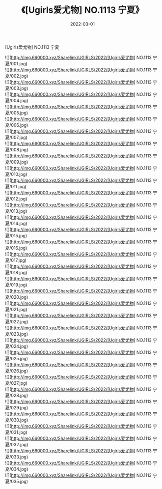 ﻿---
layout: post
title:  《[Ugirls爱尤物] NO.1113 宁夏》
date:   2022-03-01
img: http://img.660000.xyz/Sharelink/UGIRLS/2022/[Ugirls爱尤物] NO.1113 宁夏/000.jpg
categories: [美女, 清纯, 唯美]
---

[Ugirls爱尤物] NO.1113 宁夏

 ![](http://img.660000.xyz/Sharelink/UGIRLS/2022/[Ugirls爱尤物] NO.1113 宁夏/001.jpg) <br>![](http://img.660000.xyz/Sharelink/UGIRLS/2022/[Ugirls爱尤物] NO.1113 宁夏/002.jpg) <br>![](http://img.660000.xyz/Sharelink/UGIRLS/2022/[Ugirls爱尤物] NO.1113 宁夏/003.jpg) <br>![](http://img.660000.xyz/Sharelink/UGIRLS/2022/[Ugirls爱尤物] NO.1113 宁夏/004.jpg) <br>![](http://img.660000.xyz/Sharelink/UGIRLS/2022/[Ugirls爱尤物] NO.1113 宁夏/005.jpg) <br>![](http://img.660000.xyz/Sharelink/UGIRLS/2022/[Ugirls爱尤物] NO.1113 宁夏/006.jpg) <br>![](http://img.660000.xyz/Sharelink/UGIRLS/2022/[Ugirls爱尤物] NO.1113 宁夏/007.jpg) <br>![](http://img.660000.xyz/Sharelink/UGIRLS/2022/[Ugirls爱尤物] NO.1113 宁夏/008.jpg) <br>![](http://img.660000.xyz/Sharelink/UGIRLS/2022/[Ugirls爱尤物] NO.1113 宁夏/009.jpg) <br>![](http://img.660000.xyz/Sharelink/UGIRLS/2022/[Ugirls爱尤物] NO.1113 宁夏/010.jpg) <br>![](http://img.660000.xyz/Sharelink/UGIRLS/2022/[Ugirls爱尤物] NO.1113 宁夏/011.jpg) <br>![](http://img.660000.xyz/Sharelink/UGIRLS/2022/[Ugirls爱尤物] NO.1113 宁夏/012.jpg) <br>![](http://img.660000.xyz/Sharelink/UGIRLS/2022/[Ugirls爱尤物] NO.1113 宁夏/013.jpg) <br>![](http://img.660000.xyz/Sharelink/UGIRLS/2022/[Ugirls爱尤物] NO.1113 宁夏/014.jpg) <br>![](http://img.660000.xyz/Sharelink/UGIRLS/2022/[Ugirls爱尤物] NO.1113 宁夏/015.jpg) <br>![](http://img.660000.xyz/Sharelink/UGIRLS/2022/[Ugirls爱尤物] NO.1113 宁夏/016.jpg) <br>![](http://img.660000.xyz/Sharelink/UGIRLS/2022/[Ugirls爱尤物] NO.1113 宁夏/017.jpg) <br>![](http://img.660000.xyz/Sharelink/UGIRLS/2022/[Ugirls爱尤物] NO.1113 宁夏/018.jpg) <br>![](http://img.660000.xyz/Sharelink/UGIRLS/2022/[Ugirls爱尤物] NO.1113 宁夏/019.jpg) <br>![](http://img.660000.xyz/Sharelink/UGIRLS/2022/[Ugirls爱尤物] NO.1113 宁夏/020.jpg) <br>![](http://img.660000.xyz/Sharelink/UGIRLS/2022/[Ugirls爱尤物] NO.1113 宁夏/021.jpg) <br>![](http://img.660000.xyz/Sharelink/UGIRLS/2022/[Ugirls爱尤物] NO.1113 宁夏/022.jpg) <br>![](http://img.660000.xyz/Sharelink/UGIRLS/2022/[Ugirls爱尤物] NO.1113 宁夏/023.jpg) <br>![](http://img.660000.xyz/Sharelink/UGIRLS/2022/[Ugirls爱尤物] NO.1113 宁夏/024.jpg) <br>![](http://img.660000.xyz/Sharelink/UGIRLS/2022/[Ugirls爱尤物] NO.1113 宁夏/025.jpg) <br>![](http://img.660000.xyz/Sharelink/UGIRLS/2022/[Ugirls爱尤物] NO.1113 宁夏/026.jpg) <br>![](http://img.660000.xyz/Sharelink/UGIRLS/2022/[Ugirls爱尤物] NO.1113 宁夏/027.jpg) <br>![](http://img.660000.xyz/Sharelink/UGIRLS/2022/[Ugirls爱尤物] NO.1113 宁夏/028.jpg) <br>![](http://img.660000.xyz/Sharelink/UGIRLS/2022/[Ugirls爱尤物] NO.1113 宁夏/029.jpg) <br>![](http://img.660000.xyz/Sharelink/UGIRLS/2022/[Ugirls爱尤物] NO.1113 宁夏/030.jpg) <br>![](http://img.660000.xyz/Sharelink/UGIRLS/2022/[Ugirls爱尤物] NO.1113 宁夏/031.jpg) <br>![](http://img.660000.xyz/Sharelink/UGIRLS/2022/[Ugirls爱尤物] NO.1113 宁夏/032.jpg) <br>![](http://img.660000.xyz/Sharelink/UGIRLS/2022/[Ugirls爱尤物] NO.1113 宁夏/033.jpg) <br>![](http://img.660000.xyz/Sharelink/UGIRLS/2022/[Ugirls爱尤物] NO.1113 宁夏/034.jpg) <br>![](http://img.660000.xyz/Sharelink/UGIRLS/2022/[Ugirls爱尤物] NO.1113 宁夏/035.jpg) <br>